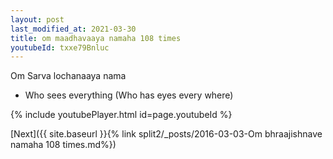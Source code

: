 ```yaml
---
layout: post
last_modified_at: 2021-03-30
title: om maadhavaaya namaha 108 times
youtubeId: txxe79Bnluc
---
```

 
 
Om Sarva lochanaaya nama 
 
 -  Who sees everything (Who has eyes every where) 
 
  
 
  
 
 
 
 
 
 


{% include youtubePlayer.html id=page.youtubeId %}
 
[Next]({{ site.baseurl }}{% link  split2/_posts/2016-03-03-Om bhraajishnave namaha 108 times.md%})
 
